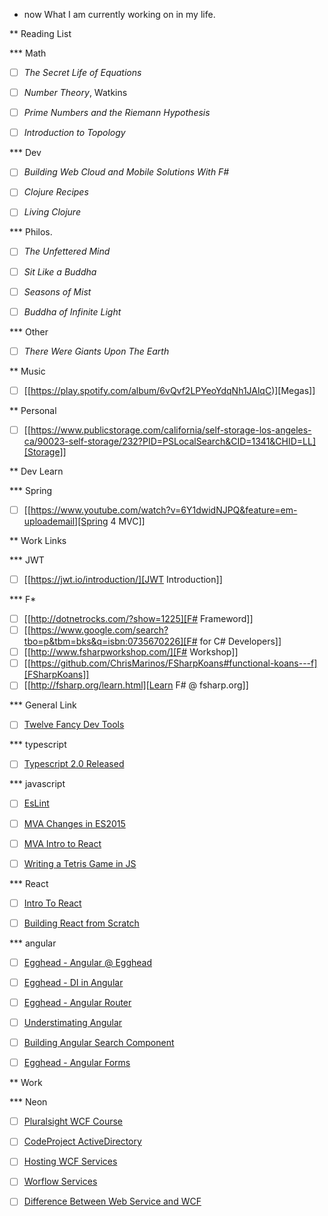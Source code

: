 * now
What I am currently working on in my life.

** Reading List

*** Math 
- [ ] _The Secret Life of Equations_
- [ ] _Number Theory_, Watkins
- [ ] _Prime Numbers and the Riemann Hypothesis_
- [ ] _Introduction to Topology_


*** Dev
- [ ] _Building Web Cloud and Mobile Solutions With F#_
- [ ] _Clojure Recipes_
- [ ] _Living Clojure_


*** Philos.
- [ ] _The Unfettered Mind_
- [ ] _Sit Like a Buddha_
- [ ] _Seasons of Mist_
- [ ] _Buddha of Infinite Light_


*** Other
- [ ] _There Were Giants Upon The Earth_


** Music
- [ ] [[https://play.spotify.com/album/6vQvf2LPYeoYdqNh1JAlqC)][Megas]]


** Personal
- [ ] [[https://www.publicstorage.com/california/self-storage-los-angeles-ca/90023-self-storage/232?PID=PSLocalSearch&CID=1341&CHID=LL][Storage]]


** Dev Learn


*** Spring
- [ ] [[https://www.youtube.com/watch?v=6Y1dwidNJPQ&feature=em-uploademail][Spring 4 MVC]]


** Work Links

*** JWT
- [ ] [[https://jwt.io/introduction/][JWT Introduction]]

*** F*
- [ ] [[http://dotnetrocks.com/?show=1225][F# Frameword]]
- [ ] [[https://www.google.com/search?tbo=p&tbm=bks&q=isbn:0735670226][F# for C# Developers]]
- [ ] [[http://www.fsharpworkshop.com/][F# Workshop]]
- [ ] [[https://github.com/ChrisMarinos/FSharpKoans#functional-koans---f][FSharpKoans]]
- [ ] [[http://fsharp.org/learn.html][Learn F# @ fsharp.org]]

*** General Link
- [ ] [Twelve Fancy Dev Tools](https://hackernoon.com/twelve-fancy-chrome-devtools-tips-dc1e39d10d9d*.bzscb1qmx)
  

*** typescript
- [ ] [Typescript 2.0 Released](https://blogs.msdn.microsoft.com/typescript/2016/09/22/announcing-typescript-2-0/)


*** javascript
- [ ] [EsLint](https://www.sitepoint.com/up-and-running-with-eslint-the-pluggable-javascript-linter)
- [ ] [MVA Changes in ES2015](https://mva.microsoft.com/en-US/training-courses/gamechanging-features-in-es2015-16640?l=JA0gw9JrC_2206218965)
- [ ] [MVA Intro to React](https://mva.microsoft.com/en-US/training-courses/introduction-to-react-16635?l=4wrKgdJrC_206218965)
- [ ] [Writing a Tetris Game in JS](https://www.youtube.com/watch?v=H2aW5V46khA)


*** React
- [ ] [Intro To React](https://www.youtube.com/watch?v=CTRke-_WxUM)
- [ ] [Building React from Scratch](https://www.youtube.com/watch?v=_MAD4Oly9yg)


*** angular

- [ ] [Egghead - Angular @ Egghead](https://egghead.io/lessons/angular-2-create-an-angular-2-hello-world-component?course=building-angular-2-components)
- [ ] [Egghead - DI in Angular](https://egghead.io/courses/angular-2-dependency-injection-di-explained?utm_source=drip&utm_medium=email&utm_content=angular-2-di&utm_campaign=angular-2-release)
- [ ] [Egghead - Angular Router](https://egghead.io/courses/intro-to-angular-2-router?utm_source=drip&utm_medium=email&utm_content=angular-2-routing&utm_campaign=angular-2-release)
- [ ] [Understimating Angular](http://developer.telerik.com/featured/you-have-seriously-underestimated-angular)
- [ ] [Building Angular Search Component](https://egghead.io/courses/build-an-angular-2-instant-search-component)
- [ ] [Egghead - Angular Forms](https://egghead.io/courses/intro-to-angular-2-forms?utm_source=drip)


** Work

*** Neon
- [ ] [Pluralsight WCF Course](https://www.pluralsight.com/blog/tutorials/learning-path-windows-communication-foundation)
- [ ] [CodeProject ActiveDirectory](https://www.codeproject.com/Articles/18102/Howto-Almost-Everything-In-Active-Directory-via-C#3)
- [ ] [Hosting WCF Services](https://msdn.microsoft.com/en-us/library/ff649818.aspx#_Step_2:_Configure)
- [ ] [Worflow Services](https://docs.microsoft.com/en-us/dotnet/framework/wcf/feature-details/workflow-services)
- [ ] [Difference Between Web Service and WCF](https://www.codeproject.com/Articles/139787/What-s-the-Difference-between-WCF-and-Web-Services)

